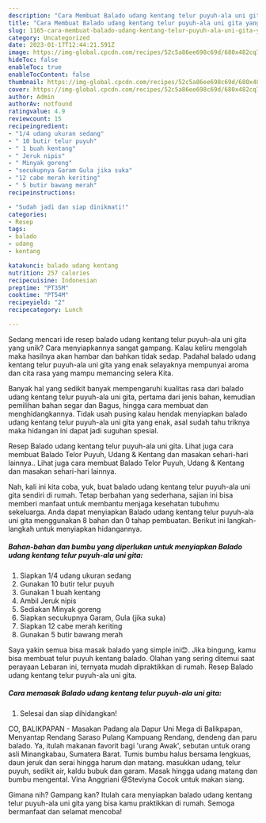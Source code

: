 ```yaml
---
description: "Cara Membuat Balado udang kentang telur puyuh-ala uni gita yang Enak"
title: "Cara Membuat Balado udang kentang telur puyuh-ala uni gita yang Enak"
slug: 1165-cara-membuat-balado-udang-kentang-telur-puyuh-ala-uni-gita-yang-enak
category: Uncategorized
date: 2023-01-17T12:44:21.591Z
image: https://img-global.cpcdn.com/recipes/52c5a86ee698c69d/680x482cq70/balado-udang-kentang-telur-puyuh-ala-uni-gita-foto-resep-utama.jpg
hideToc: false
enableToc: true
enableTocContent: false
thumbnail: https://img-global.cpcdn.com/recipes/52c5a86ee698c69d/680x482cq70/balado-udang-kentang-telur-puyuh-ala-uni-gita-foto-resep-utama.jpg
cover: https://img-global.cpcdn.com/recipes/52c5a86ee698c69d/680x482cq70/balado-udang-kentang-telur-puyuh-ala-uni-gita-foto-resep-utama.jpg
author: Admin
authorAv: notfound
ratingvalue: 4.9
reviewcount: 15
recipeingredient:
- "1/4 udang ukuran sedang"
- " 10 butir telur puyuh"
- " 1 buah kentang"
- " Jeruk nipis"
- " Minyak goreng"
- "secukupnya Garam Gula jika suka"
- "12 cabe merah keriting"
- " 5 butir bawang merah"
recipeinstructions:

- "Sudah jadi dan siap dinikmati!"
categories:
- Resep
tags:
- balado
- udang
- kentang

katakunci: balado udang kentang 
nutrition: 257 calories
recipecuisine: Indonesian
preptime: "PT35M"
cooktime: "PT54M"
recipeyield: "2"
recipecategory: Lunch

---
```





Sedang mencari ide resep balado udang kentang telur puyuh-ala uni gita yang unik? Cara menyiapkannya sangat gampang. Kalau keliru mengolah maka hasilnya akan hambar dan bahkan tidak sedap. Padahal balado udang kentang telur puyuh-ala uni gita yang enak selayaknya mempunyai aroma dan cita rasa yang mampu memancing selera Kita.





Banyak hal yang sedikit banyak mempengaruhi kualitas rasa dari balado udang kentang telur puyuh-ala uni gita, pertama dari jenis bahan, kemudian pemilihan bahan segar dan Bagus, hingga cara membuat dan menghidangkannya. Tidak usah pusing kalau hendak menyiapkan balado udang kentang telur puyuh-ala uni gita yang enak,      asal sudah tahu triknya maka hidangan ini dapat jadi suguhan spesial.














Resep Balado udang kentang telur puyuh-ala uni gita. Lihat juga cara membuat Balado Telor Puyuh, Udang &amp; Kentang dan masakan sehari-hari lainnya.. Lihat juga cara membuat Balado Telor Puyuh, Udang &amp; Kentang dan masakan sehari-hari lainnya.






Nah, kali ini kita coba, yuk, buat balado udang kentang telur puyuh-ala uni gita sendiri di rumah. Tetap berbahan yang sederhana, sajian ini bisa memberi manfaat untuk membantu menjaga kesehatan tubuhmu sekeluarga. Anda dapat menyiapkan Balado udang kentang telur puyuh-ala uni gita menggunakan 8 bahan dan 0 tahap pembuatan. Berikut ini langkah-langkah untuk menyiapkan hidangannya.

<!--inarticleads1-->

##### Bahan-bahan dan bumbu yang diperlukan untuk menyiapkan Balado udang kentang telur puyuh-ala uni gita:

1. Siapkan 1/4 udang ukuran sedang
1. Gunakan  10 butir telur puyuh
1. Gunakan  1 buah kentang
1. Ambil  Jeruk nipis
1. Sediakan  Minyak goreng
1. Siapkan secukupnya Garam, Gula (jika suka)
1. Siapkan 12 cabe merah keriting
1. Gunakan  5 butir bawang merah


Saya yakin semua bisa masak balado yang simple ini😊. Jika bingung, kamu bisa membuat telur puyuh kentang balado. Olahan yang sering ditemui saat perayaan Lebaran ini, ternyata mudah dipraktikkan di rumah. Resep Balado udang kentang telur puyuh-ala uni gita. 

<!--inarticleads2-->

##### Cara memasak Balado udang kentang telur puyuh-ala uni gita:


1. Selesai dan siap dihidangkan!

CO, BALIKPAPAN - Masakan Padang ala Dapur Uni Mega di Balikpapan, Menyantap Rendang Saraso Pulang Kampuang Rendang, dendeng dan paru balado. Ya, itulah makanan favorit bagi &#39;urang Awak&#39;, sebutan untuk orang asli Minangkabau, Sumatera Barat. Tumis bumbu halus bersama lengkuas, daun jeruk dan serai hingga harum dan matang. masukkan udang, telur puyuh, sedikit air, kaldu bubuk dan garam. Masak hingga udang matang dan bumbu mengental. Vina Anggriani @Steviyna Cocok untuk makan siang. 

Gimana nih? Gampang kan? Itulah cara menyiapkan balado udang kentang telur puyuh-ala uni gita yang bisa kamu praktikkan di rumah. Semoga bermanfaat dan selamat mencoba!

